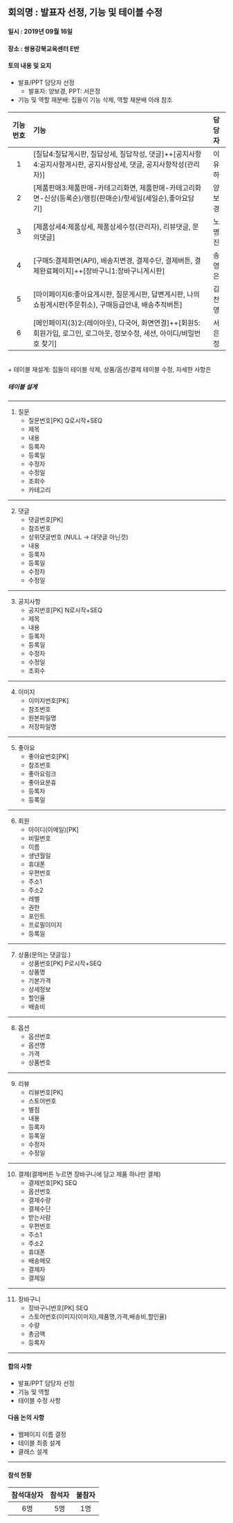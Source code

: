 ## 회의명 : 발표자 선정, 기능 및 테이블 수정

#### 일시 : 2019년 09월 16일

#### 장소 : 쌍용강북교육센터 E반

#### 토의 내용 및 요지
   + 발표/PPT 담당자 선정
     - 발표자: 양보경, PPT: 서은정
   + 기능 및 역할 재분배: 집들이 기능 삭제, 역할 재분배 아래 참조
   
####
| 기능번호 | 기능 | 담당자 |
|:--------:|:-----------------------------------------------------------------------------------------------------------------|:--------:|
| 1 | [질답4:질답게시판, 질답상세, 질답작성, 댓글]++[공지사항4:공지사항게시판, 공지사항상세, 댓글, 공지사항작성(관리자)] | 이유하 |
| 2 | [제품판매3:제품판매-카테고리화면, 제품판매-카테고리화면-신상(등록순)/랭킹(판매순)/핫세일(세일순),좋아요담기] | 양보경 |
| 3 | [제품상세4:제품상세, 제품상세수정(관리자), 리뷰댓글, 문의댓글] | 노명진 |
| 4 | [구매5:결제화면(API), 배송지변경, 결제수단, 결제버튼, 결제완료페이지]++[장바구니1:장바구니게시판] | 송영은 |
| 5 | [마이페이지6:좋아요게시판, 질문게시판, 답변게시판, 나의쇼핑게시판(주문취소), 구매등급안내, 배송추적버튼] | 김찬영 |
| 6 | [메인페이지(3)2:(레이아웃), 다국어, 화면연결]++[회원5:회원가입, 로그인, 로그아웃, 정보수정, 세션, 아이디/비밀번호 찾기] | 서은정 |
<br/>
   + 테이블 재설계: 집들이 테이블 삭제, 상품/옵션/결제 테이블 수정, 자세한 사항은 
   
##### 테이블 설계
---
1. 질문
      - 질문번호[PK]  Q로시작+SEQ
      - 제목
      - 내용
      - 등록자
      - 등록일
      - 수정자
      - 수정일
      - 조회수
      - 카테고리
---   
2. 댓글
      - 댓글번호[PK]
      - 참조번호
      - 상위댓글번호 (NULL -> 대댓글 아닌것)
      - 내용
      - 등록자
      - 등록일
      - 수정자
      - 수정일
---   
3. 공지사항
      - 공지번호[PK]  N로시작+SEQ
      - 제목
      - 내용
      - 등록자
      - 등록일
      - 수정자
      - 수정일
      - 조회수
 --- 
4. 이미지
      - 이미지번호[PK]
      - 참조번호
      - 원본파일명
      - 저장파일명
---  
5. 좋아요
      - 좋아요번호[PK]
      - 참조번호
      - 좋아요링크
      - 좋아요분휴
      - 등록자
      - 등록일
---
6. 회원
      - 아이디(이메일)[PK]
      - 비밀번호
      - 이름
      - 생년월일
      - 휴대폰
      - 우편번호
      - 주소1
      - 주소2
      - 레벨
      - 권한
      - 포인트
      - 프로필이미지
      - 등록일
 ---  
7. 상품(문의는 댓글임.)
      - 상품번호[PK]  P로시작+SEQ
      - 상품명
      - 기본가격
      - 상세정보
      - 할인율
      - 배송비
---
8. 옵션
      - 옵션번호
      - 옵션명
      - 가격
      - 상품번호
---

9. 리뷰
      - 리뷰번호[PK]
      - 스토어번호
      - 별점
      - 내용
      - 등록자
      - 등록일
      - 수정자
      - 수정일

---

10. 결제(결제버튼 누르면 장바구니에 담고 제품 하나만 결제)
      - 결제번호[PK] SEQ
      - 옵션번호
      - 결제수량
      - 결제수단
      - 받는사람
      - 우편번호
      - 주소1
      - 주소2
      - 휴대폰
      - 배송메모
      - 결제자
      - 결제일

---
11. 장바구니
      - 장바구니번호[PK] SEQ
      - 스토어번호(이미지(이미지),제품명,가격,배송비,할인율)
      - 수량
      - 총금액
      - 등록자
---
   
#### 합의 사항
   + 발표/PPT 담당자 선정
   + 기능 및 역할
   + 테이블 수정 사항
   
 
#### 다음 논의 사항
   + 웹페이지 이름 결정
   + 테이블 최종 설계 
   + 클래스 설계

---
#### 참석 현황
| 참석대상자 | 참석자 | 불참자 |
|:--------:|:--------:|:--------:|
| 6명 | 5명 | 1명 |
